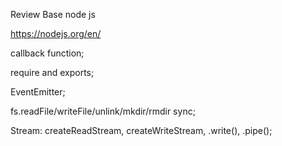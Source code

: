 Review Base node js

https://nodejs.org/en/

callback function;

require and exports;

EventEmitter;

fs.readFile/writeFile/unlink/mkdir/rmdir sync;

Stream:
createReadStream,
createWriteStream,
.write(),
.pipe();
